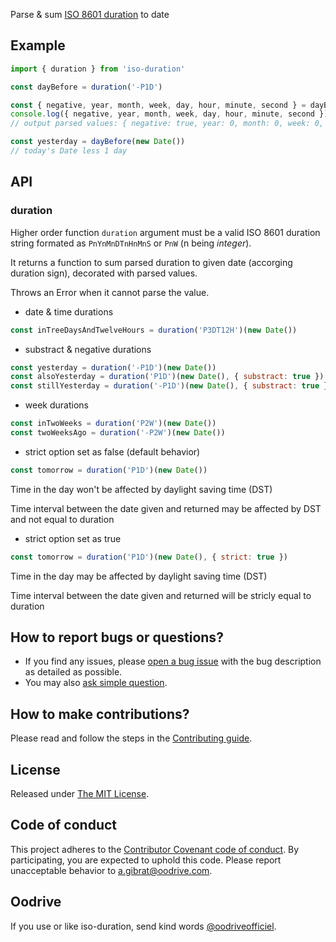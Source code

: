 Parse & sum [ISO 8601 duration](https://en.wikipedia.org/wiki/ISO_8601#Durations) to date

## Example

```js
import { duration } from 'iso-duration'

const dayBefore = duration('-P1D')

const { negative, year, month, week, day, hour, minute, second } = dayBefore
console.log({ negative, year, month, week, day, hour, minute, second })
// output parsed values: { negative: true, year: 0, month: 0, week: 0, day: -1, hour: 0, minute: 0, second: 0 }

const yesterday = dayBefore(new Date())
// today's Date less 1 day
```

## API

### duration

Higher order function `duration` argument must be a valid ISO 8601 duration string formated as `PnYnMnDTnHnMnS` or `PnW` (n being *integer*).

It returns a function to sum parsed duration to given date (accorging duration sign), decorated with parsed values.

Throws an Error when it cannot parse the value.

- date & time durations

```js
const inTreeDaysAndTwelveHours = duration('P3DT12H')(new Date())
```

- substract & negative durations

```js
const yesterday = duration('-P1D')(new Date())
const alsoYesterday = duration('P1D')(new Date(), { substract: true })
const stillYesterday = duration('-P1D')(new Date(), { substract: true })

```

- week durations

```js
const inTwoWeeks = duration('P2W')(new Date())
const twoWeeksAgo = duration('-P2W')(new Date())
```

- strict option set as false (default behavior)

```js
const tomorrow = duration('P1D')(new Date())
```

Time in the day won't be affected by daylight saving time (DST)

Time interval between the date given and returned may be affected by DST and not equal to duration

- strict option set as true

```js
const tomorrow = duration('P1D')(new Date(), { strict: true })
```

Time in the day may be affected by daylight saving time (DST)

Time interval between the date given and returned will be stricly equal to duration



## How to report bugs or questions?

- If you find any issues, please [open a bug issue](../../../issues/new?template=bug_report.md) with the bug description as detailed as possible.
- You may also [ask simple question](../../../issues/new?template=question.md).

## How to make contributions?

Please read and follow the steps in the [Contributing guide](CONTRIBUTING.md).

## License

Released under [The MIT License](LICENSE.md).

## Code of conduct

This project adheres to the [Contributor Covenant code of conduct](CODE_OF_CONDUCT.md).
By participating, you are expected to uphold this code.
Please report unacceptable behavior to [a.gibrat@oodrive.com](mailto:a.gibrat@oodrive.com).

## Oodrive

If you use or like iso-duration, send kind words [@oodriveofficiel](https://twitter.com/oodriveofficiel).
